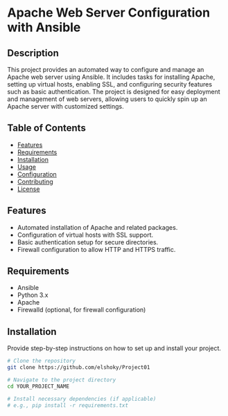 # Apache Web Server Configuration with Ansible

## Description
This project provides an automated way to configure and manage an Apache web server using Ansible. It includes tasks for installing Apache, setting up virtual hosts, enabling SSL, and configuring security features such as basic authentication. The project is designed for easy deployment and management of web servers, allowing users to quickly spin up an Apache server with customized settings.

## Table of Contents
- [Features](#features)
- [Requirements](#requirements)
- [Installation](#installation)
- [Usage](#usage)
- [Configuration](#configuration)
- [Contributing](#contributing)
- [License](#license)

## Features
- Automated installation of Apache and related packages.
- Configuration of virtual hosts with SSL support.
- Basic authentication setup for secure directories.
- Firewall configuration to allow HTTP and HTTPS traffic.

## Requirements
- Ansible
- Python 3.x
- Apache
- Firewalld (optional, for firewall configuration)

## Installation
Provide step-by-step instructions on how to set up and install your project.

```bash
# Clone the repository
git clone https://github.com/elshoky/Project01

# Navigate to the project directory
cd YOUR_PROJECT_NAME

# Install necessary dependencies (if applicable)
# e.g., pip install -r requirements.txt

